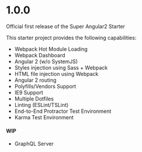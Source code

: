 # 1.0.0

Official first release of the Super Angular2 Starter

This starter project provides the following capabilities:

- Webpack Hot Module Loading
- Webpack Dashboard
- Angular 2 (w/o SystemJS)
- Styles injection using Sass + Webpack
- HTML file injection using Webpack
- Angular 2 routing
- Polyfills/Vendors Support
- IE9 Support
- Multiple Dotfiles
- Linting (ESLint/TSLint)
- End-to-End Protractor Test Environment
- Karma Test Environment

#### WIP

- GraphQL Server
